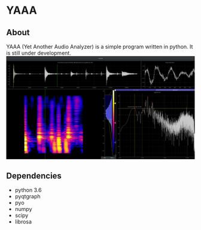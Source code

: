 # YAAA
## About
YAAA (Yet Another Audio Analyzer) is a simple program written in python. It is still under development.
![alt text](./img/main.png)


## Dependencies
- python 3.6
- pyqtgraph
- pyo
- numpy
- scipy
- librosa